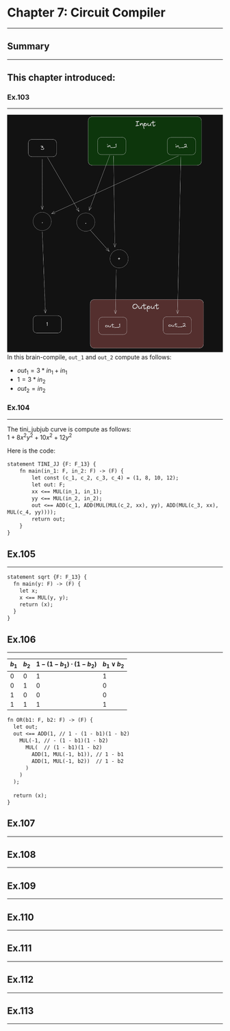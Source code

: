 # Chapter 7: Circuit Compiler
---

## Summary
---

This chapter introduced:
- 

### **Ex.103**
---

![](attachments/ex103_brain_compile.png)
In this brain-compile, ```out_1``` and ```out_2``` compute as follows:
- $out_1 = 3 * in_1 + in_1$
- $1 = 3 * in_2$
- $out_2 = in_2$

### **Ex.104**
---

The tini_jubjub curve is compute as follows:  
$1+8x^2y^2+10x^2+12y^2$

Here is the code:
```
statement TINI_JJ {F: F_13} {
    fn main(in_1: F, in_2: F) -> (F) {
        let const (c_1, c_2, c_3, c_4) = (1, 8, 10, 12);
        let out: F;
        xx <== MUL(in_1, in_1);
        yy <== MUL(in_2, in_2);
        out <== ADD(c_1, ADD(MUL(MUL(c_2, xx), yy), ADD(MUL(c_3, xx), MUL(c_4, yy))));
        return out;
    }
}

```

## **Ex.105**
---

```
statement sqrt {F: F_13} {
  fn main(y: F) -> (F) {
    let x;
    x <== MUL(y, y);
    return (x);
  }
}
```

## **Ex.106**
---
| $b_1$ | $b_2$ | $1 - (1-b_1)\cdot(1-b_2)$ | $b_1 \lor b_2$ |
|-------|-------|---------------------------|----------------|
| 0     | 0     | 1                         | 1              |
| 0     | 1     | 0                         | 0              |
| 1     | 0     | 0                         | 0              |
| 1     | 1     | 1                         | 1              |

```
fn OR(b1: F, b2: F) -> (F) {
  let out;
  out <== ADD(1, // 1 - (1 - b1)(1 - b2)
    MUL(-1, // - (1 - b1)(1 - b2)
      MUL(  // (1 - b1)(1 - b2)
        ADD(1, MUL(-1, b1)), // 1 - b1
        ADD(1, MUL(-1, b2))  // 1 - b2
      )
    )
  );

  return (x);
}
```

## **Ex.107**
---

## **Ex.108**
---

## **Ex.109**
---

## **Ex.110**
---

## **Ex.111**
---

## **Ex.112**
---

## **Ex.113**
---
